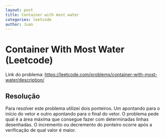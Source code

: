 ```yaml
---
layout: post
title: Container with most water
categories: leetcode
author: Juan
---
```


# Container With Most Water (Leetcode)

Link do problema: https://leetcode.com/problems/container-with-most-water/description/

## Resolução

Para resolver este problema utilizei dois ponteiros. Um apontando para o início do vetor e outro apontando para o final do vetor.
O problema pede qual é a área máxima que consegue fazer com determinadas linhas desenhadas.
O incremento ou decremento do ponteiro ocorre após a verificação de qual valor é maior.

